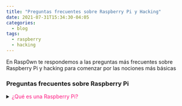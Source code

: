 ```yaml
---
title: "Preguntas frecuentes sobre Raspberry Pi y Hacking"
date: 2021-07-31T15:34:30-04:05
categories:
  - blog
tags:
  - raspberry
  - hacking
---
```

En Rasp0wn te respondemos a las preguntas más frecuentes sobre Raspberry Pi y hacking para comenzar por las nociones más básicas

### Preguntas frecuentes sobre Raspberry Pi

<details>
<summary><span style="color:#ff1a82">¿Qué es una Raspberry Pi?</span></summary>
<br>
Una **Raspberry Pi** no es más que lo que se conoce como un **Single Board Computer** (*SBC*), es decir, un ordenador completo de reducidas dimensiones y de bajo coste. Existen **diferentes modelos** de este mini ordenador, cada uno con unas **características y precio diferentes**. Todos ellos ejecutan principalmente sistemas operativos basados en Linux (*aunque existen otros*). Podéis encontrar más información sobre modelos y todo lo que necesitas para poner en marcha una Raspberry Pi en nuestro artículo de «Cómo iniciarse en Raspberry Pi: Modelos y Hardware necesario«.
</details>